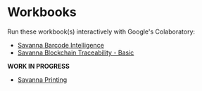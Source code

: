 # Workbooks

Run these workbook(s) interactively with Google's Colaboratory:

* [Savanna Barcode Intelligence](https://colab.research.google.com/github/darryncampbell/Workbooks/blob/master/Barcode%20Intelligence.ipynb)
* [Savanna Blockchain Traceability - Basic](https://colab.research.google.com/github/darryncampbell/Workbooks/blob/master/Savanna%20Blockchain.ipynb)

**WORK IN PROGRESS**

* [Savanna Printing](https://colab.research.google.com/github/darryncampbell/Workbooks/blob/master/Savanna%20Printing.ipynb)
